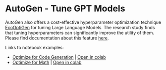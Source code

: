 # AutoGen - Tune GPT Models

AutoGen also offers a cost-effective hyperparameter optimization technique [EcoOptiGen](https://arxiv.org/abs/2303.04673) for tuning Large Language Models. The research study finds that tuning hyperparameters can significantly improve the utility of them.
Please find documentation about this feature [here](/docs/Use-Cases/enhanced_inference).

Links to notebook examples:
* [Optimize for Code Generation](https://github.com/microsoft/autogen/blob/main/notebook/autogen_openai_completion.ipynb) | [Open in colab](https://colab.research.google.com/github/microsoft/autogen/blob/main/notebook/autogen_openai_completion.ipynb)
* [Optimize for Math](https://github.com/microsoft/autogen/blob/main/notebook/autogen_chatgpt_gpt4.ipynb) | [Open in colab](https://colab.research.google.com/github/microsoft/autogen/blob/main/notebook/autogen_chatgpt_gpt4.ipynb)
